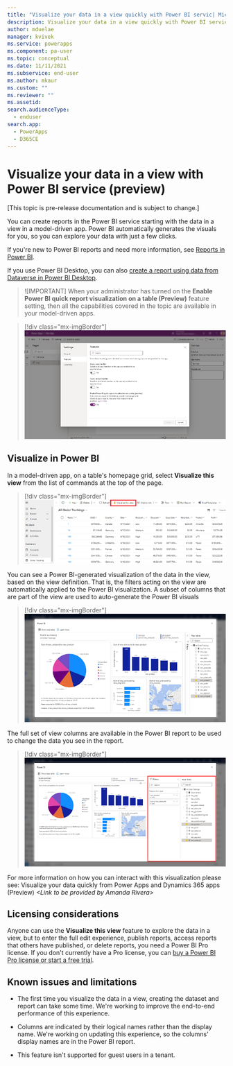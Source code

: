 ```yaml
---
title: "Visualize your data in a view quickly with Power BI servic| MicrosoftDocs"
description: Visualize your data in a view quickly with Power BI servic.
author: mduelae
manager: kvivek
ms.service: powerapps
ms.component: pa-user
ms.topic: conceptual
ms.date: 11/11/2021
ms.subservice: end-user
ms.author: mkaur
ms.custom: ""
ms.reviewer: ""
ms.assetid: 
search.audienceType: 
  - enduser
search.app: 
  - PowerApps
  - D365CE
---
```


# Visualize your data in a view with Power BI service (preview)


[This topic is pre-release documentation and is subject to change.]

You can create reports in the Power BI service starting with the data in a view in a model-driven app. Power BI automatically generates the visuals for you, so you can explore your data with just a few clicks.

If you're new to Power BI reports and need more information, see [Reports in Power BI](/power-bi/consumer/end-user-reports).

If you use Power BI Desktop, you can also [create a report using data from Dataverse in Power BI Desktop](/powerapps/maker/data-platform/data-platform-powerbi-connector).

> ![IMPORTANT]
> When your administrator has turned on the **Enable Power BI quick report visualization on a table (Preview)** feature setting, then all the capabilities covered in the topic are available in your model-driven apps.

   > [!div class="mx-imgBorder"]
   > ![Enabled Power BI report visualization on a table](media/powerbi-image1.png)

## Visualize in Power BI

In a model-driven app, on a table's homepage grid, select **Visualize this view** from the list of commands at the top of the page.

   > [!div class="mx-imgBorder"]
   > ![Graphical user interface  text  application  email Description automatically generated](media/powerbi-image2.png)

You can see a Power BI-generated visualization of the data in the view, based on the view definition. That is, the filters acting on the view are automatically applied to the Power BI visualization. A subset of columns that are part of the view are used to auto-generate the Power BI visuals

   > [!div class="mx-imgBorder"]
   > ![Graphical user interface  application Description automatically generated](media/powerbi-image3.png)

The full set of view columns are available in the Power BI report to be used to change the data you see in the report.

   > [!div class="mx-imgBorder"]
   > ![Graphical user interface  application  Word Description automatically generated](media/powerbi-image4.png)

For more information on how you can interact with this visualization please see: Visualize your data quickly from Power Apps and Dynamics 365 apps (Preview) *&lt;Link to be provided by Amanda Rivera&gt;*

## Licensing considerations

Anyone can use the **Visualize this view** feature to explore the data in a view, but to enter the full edit experience, publish reports, access reports that others have published, or delete reports, you need a Power BI Pro license. If you don't currently have a Pro license, you can [buy a Power BI Pro license or start a free trial](https://docs.microsoft.com/en-us/power-bi/fundamentals/service-self-service-signup-purchase-for-power-bi).

## Known issues and limitations

- The first time you visualize the data in a view, creating the dataset and report can take some time. We're working to improve the end-to-end performance of this experience.

- Columns are indicated by their logical names rather than the display name. We're working on updating this experience, so the columns' display names are in the Power BI report.

- This feature isn't supported for guest users in a tenant.
